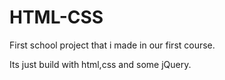 # HTML-CSS

First school project that i made in our first course.

Its just build with html,css and some jQuery.
